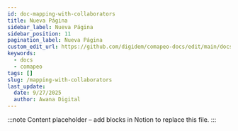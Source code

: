```yaml
---
id: doc-mapping-with-collaborators
title: Nueva Página
sidebar_label: Nueva Página
sidebar_position: 11
pagination_label: Nueva Página
custom_edit_url: https://github.com/digidem/comapeo-docs/edit/main/docs/installing--uninstalling-comapeo/mapping-with-collaborators.md
keywords:
  - docs
  - comapeo
tags: []
slug: /mapping-with-collaborators
last_update:
  date: 9/27/2025
  author: Awana Digital
---
```


<!-- Placeholder content generated automatically because the Notion page is missing a Website Block. -->

:::note
Content placeholder – add blocks in Notion to replace this file.
:::
